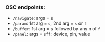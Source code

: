 ### OSC endpoints:

* `/navigate`: args = `s`
* `/param`: 1st arg = `s`, 2nd arg = `s` or `f`
* `/buffer`: 1st arg = `s` followed by any n of `f`
* `/panel`: args = `sff`: device, pin, value